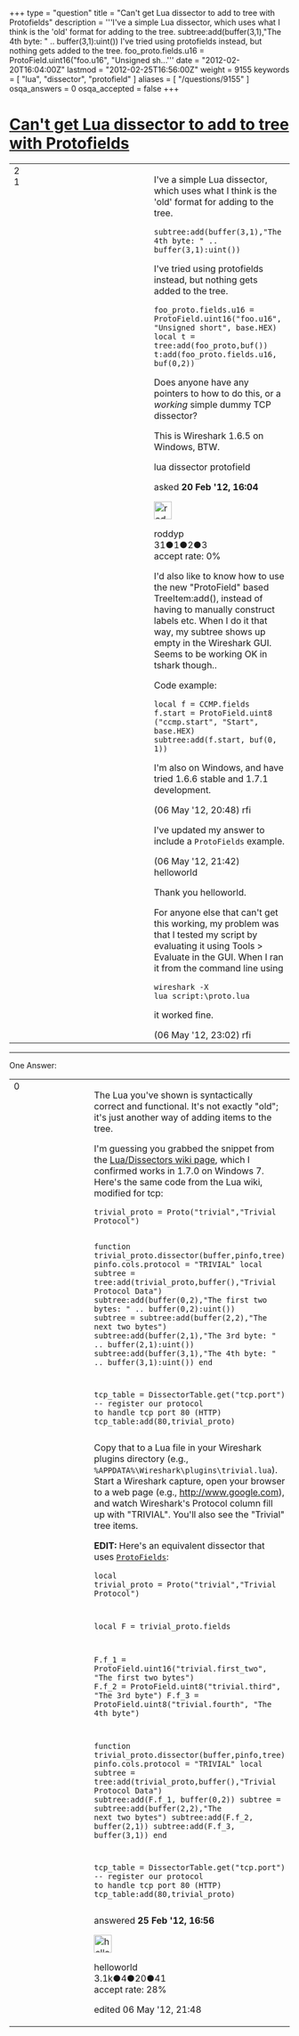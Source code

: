 +++
type = "question"
title = "Can&#x27;t get Lua dissector to add to tree with Protofields"
description = '''I&#x27;ve a simple Lua dissector, which uses what I think is the &#x27;old&#x27; format for adding to the tree. subtree:add(buffer(3,1),&quot;The 4th byte: &quot; .. buffer(3,1):uint())  I&#x27;ve tried using protofields instead, but nothing gets added to the tree. foo_proto.fields.u16 = ProtoField.uint16(&quot;foo.u16&quot;, &quot;Unsigned sh...'''
date = "2012-02-20T16:04:00Z"
lastmod = "2012-02-25T16:56:00Z"
weight = 9155
keywords = [ "lua", "dissector", "protofield" ]
aliases = [ "/questions/9155" ]
osqa_answers = 0
osqa_accepted = false
+++

<div class="headNormal">

# [Can't get Lua dissector to add to tree with Protofields](/questions/9155/cant-get-lua-dissector-to-add-to-tree-with-protofields)

</div>

<div id="main-body">

<div id="askform">

<table id="question-table" style="width:100%;"><colgroup><col style="width: 50%" /><col style="width: 50%" /></colgroup><tbody><tr class="odd"><td style="width: 30px; vertical-align: top"><div class="vote-buttons"><div id="post-9155-score" class="post-score" title="current number of votes">2</div><div id="favorite-count" class="favorite-count">1</div></div></td><td><div id="item-right"><div class="question-body"><p>I've a simple Lua dissector, which uses what I think is the 'old' format for adding to the tree.</p><pre><code>subtree:add(buffer(3,1),&quot;The 4th byte: &quot; .. buffer(3,1):uint())</code></pre><p>I've tried using protofields instead, but nothing gets added to the tree.</p><pre><code>foo_proto.fields.u16 = ProtoField.uint16(&quot;foo.u16&quot;, &quot;Unsigned short&quot;, base.HEX)
local t = tree:add(foo_proto,buf())
t:add(foo_proto.fields.u16, buf(0,2))</code></pre><p>Does anyone have any pointers to how to do this, or a <em>working</em> simple dummy TCP dissector?</p><p>This is Wireshark 1.6.5 on Windows, BTW.</p></div><div id="question-tags" class="tags-container tags">lua dissector protofield</div><div id="question-controls" class="post-controls"></div><div class="post-update-info-container"><div class="post-update-info post-update-info-user"><p>asked <strong>20 Feb '12, 16:04</strong></p><img src="https://secure.gravatar.com/avatar/a8d5ac2a3567c1c6db891e5a6babcebe?s=32&amp;d=identicon&amp;r=g" class="gravatar" width="32" height="32" alt="roddyp&#39;s gravatar image" /><p>roddyp<br />
<span class="score" title="31 reputation points">31</span><span title="1 badges"><span class="badge1">●</span><span class="badgecount">1</span></span><span title="2 badges"><span class="silver">●</span><span class="badgecount">2</span></span><span title="3 badges"><span class="bronze">●</span><span class="badgecount">3</span></span><br />
<span class="accept_rate" title="Rate of the user&#39;s accepted answers">accept rate:</span> <span title="roddyp has no accepted answers">0%</span></p></div></div><div id="comments-container-9155" class="comments-container"><span id="10710"></span><div id="comment-10710" class="comment"><div id="post-10710-score" class="comment-score"></div><div class="comment-text"><p>I'd also like to know how to use the new "ProtoField" based TreeItem:add(), instead of having to manually construct labels etc. When I do it that way, my subtree shows up empty in the Wireshark GUI. Seems to be working OK in tshark though..</p><p>Code example:</p><pre><code>local f = CCMP.fields
f.start = ProtoField.uint8 (&quot;ccmp.start&quot;, &quot;Start&quot;, base.HEX)
subtree:add(f.start, buf(0, 1))</code></pre><p>I'm also on Windows, and have tried 1.6.6 stable and 1.7.1 development.</p></div><div id="comment-10710-info" class="comment-info"><span class="comment-age">(06 May '12, 20:48)</span> rfi</div></div><span id="10711"></span><div id="comment-10711" class="comment"><div id="post-10711-score" class="comment-score"></div><div class="comment-text"><p>I've updated my answer to include a <code>ProtoFields</code> example.</p></div><div id="comment-10711-info" class="comment-info"><span class="comment-age">(06 May '12, 21:42)</span> helloworld</div></div><span id="10712"></span><div id="comment-10712" class="comment"><div id="post-10712-score" class="comment-score"></div><div class="comment-text"><p>Thank you helloworld.</p><p>For anyone else that can't get this working, my problem was that I tested my script by evaluating it using Tools &gt; Evaluate in the GUI. When I ran it from the command line using</p><pre><code>wireshark -X lua_script:\proto.lua</code></pre><p>it worked fine.</p></div><div id="comment-10712-info" class="comment-info"><span class="comment-age">(06 May '12, 23:02)</span> rfi</div></div></div><div id="comment-tools-9155" class="comment-tools"></div><div class="clear"></div><div id="comment-9155-form-container" class="comment-form-container"></div><div class="clear"></div></div></td></tr></tbody></table>

------------------------------------------------------------------------

<div class="tabBar">

<span id="sort-top"></span>

<div class="headQuestions">

One Answer:

</div>

</div>

<span id="9210"></span>

<div id="answer-container-9210" class="answer">

<table style="width:100%;"><colgroup><col style="width: 50%" /><col style="width: 50%" /></colgroup><tbody><tr class="odd"><td style="width: 30px; vertical-align: top"><div class="vote-buttons"><div id="post-9210-score" class="post-score" title="current number of votes">0</div></div></td><td><div class="item-right"><div class="answer-body"><p>The Lua you've shown is syntactically correct and functional. It's not exactly "old"; it's just another way of adding items to the tree.</p><p>I'm guessing you grabbed the snippet from the <a href="http://wiki.wireshark.org/Lua/Dissectors">Lua/Dissectors wiki page</a>, which I confirmed works in 1.7.0 on Windows 7. Here's the same code from the Lua wiki, modified for tcp:</p><pre><code>trivial_proto = Proto(&quot;trivial&quot;,&quot;Trivial Protocol&quot;)

function trivial_proto.dissector(buffer,pinfo,tree)
    pinfo.cols.protocol = &quot;TRIVIAL&quot;
    local subtree = tree:add(trivial_proto,buffer(),&quot;Trivial Protocol Data&quot;)
    subtree:add(buffer(0,2),&quot;The first two bytes: &quot; .. buffer(0,2):uint())
    subtree = subtree:add(buffer(2,2),&quot;The next two bytes&quot;)
    subtree:add(buffer(2,1),&quot;The 3rd byte: &quot; .. buffer(2,1):uint())
    subtree:add(buffer(3,1),&quot;The 4th byte: &quot; .. buffer(3,1):uint())
end

tcp_table = DissectorTable.get(&quot;tcp.port&quot;)
-- register our protocol to handle tcp port 80 (HTTP)
tcp_table:add(80,trivial_proto)</code></pre><p>Copy that to a Lua file in your Wireshark plugins directory (e.g., <code>%APPDATA%\Wireshark\plugins\trivial.lua</code>). Start a Wireshark capture, open your browser to a web page (e.g., <a href="http://www.google.com">http://www.google.com</a>), and watch Wireshark's Protocol column fill up with "TRIVIAL". You'll also see the "Trivial" tree items.</p><p><strong>EDIT:</strong> Here's an equivalent dissector that uses <a href="http://www.wireshark.org/docs/wsug_html_chunked/lua_module_Proto.html#lua_class_ProtoField"><code>ProtoFields</code></a>:</p><pre><code>local trivial_proto = Proto(&quot;trivial&quot;,&quot;Trivial Protocol&quot;)

local F = trivial_proto.fields

F.f_1 = ProtoField.uint16(&quot;trivial.first_two&quot;, &quot;The first two bytes&quot;)
F.f_2 = ProtoField.uint8(&quot;trivial.third&quot;, &quot;The 3rd byte&quot;)
F.f_3 = ProtoField.uint8(&quot;trivial.fourth&quot;, &quot;The 4th byte&quot;)

function trivial_proto.dissector(buffer,pinfo,tree)
    pinfo.cols.protocol = &quot;TRIVIAL&quot;
    local subtree = tree:add(trivial_proto,buffer(),&quot;Trivial Protocol Data&quot;)
    subtree:add(F.f_1, buffer(0,2))
    subtree = subtree:add(buffer(2,2),&quot;The next two bytes&quot;)
    subtree:add(F.f_2, buffer(2,1))
    subtree:add(F.f_3, buffer(3,1))
end

tcp_table = DissectorTable.get(&quot;tcp.port&quot;)
-- register our protocol to handle tcp port 80 (HTTP)
tcp_table:add(80,trivial_proto)</code></pre></div><div class="answer-controls post-controls"></div><div class="post-update-info-container"><div class="post-update-info post-update-info-user"><p>answered <strong>25 Feb '12, 16:56</strong></p><img src="https://secure.gravatar.com/avatar/362ba1008ad9a075d1556d33e97dfed6?s=32&amp;d=identicon&amp;r=g" class="gravatar" width="32" height="32" alt="helloworld&#39;s gravatar image" /><p>helloworld<br />
<span class="score" title="3149 reputation points"><span>3.1k</span></span><span title="4 badges"><span class="badge1">●</span><span class="badgecount">4</span></span><span title="20 badges"><span class="silver">●</span><span class="badgecount">20</span></span><span title="41 badges"><span class="bronze">●</span><span class="badgecount">41</span></span><br />
<span class="accept_rate" title="Rate of the user&#39;s accepted answers">accept rate:</span> <span title="helloworld has 28 accepted answers">28%</span></p></div><div class="post-update-info post-update-info-edited"><p>edited 06 May '12, 21:48</p></div></div><div id="comments-container-9210" class="comments-container"></div><div id="comment-tools-9210" class="comment-tools"></div><div class="clear"></div><div id="comment-9210-form-container" class="comment-form-container"></div><div class="clear"></div></div></td></tr></tbody></table>

</div>

<div class="paginator-container-left">

</div>

</div>

</div>

